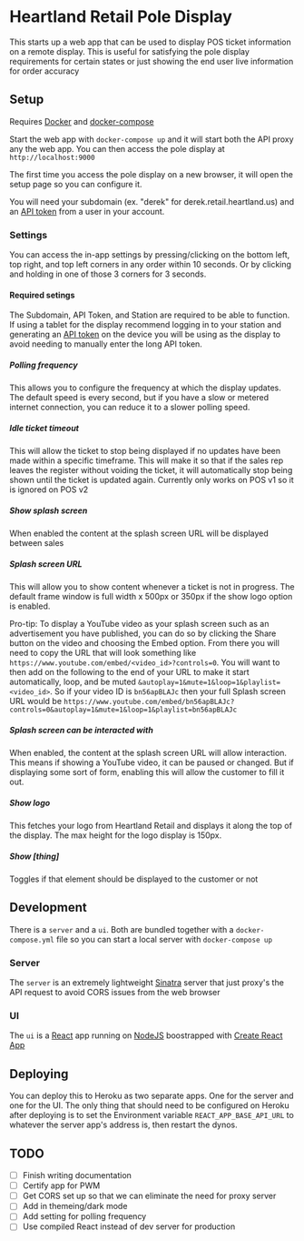 # Heartland Retail Pole Display

This starts up a web app that can be used to display POS ticket information on a remote display. This is useful for satisfying the pole display requirements for certain states or just showing the end user live information for order accuracy

## Setup

Requires [Docker](https://docs.docker.com/get-docker/) and [docker-compose](https://docs.docker.com/compose/install/)

Start the web app with `docker-compose up` and it will start both the API proxy any the web app. You can then access the pole display at `http://localhost:9000`

The first time you access the pole display on a new browser, it will open the setup page so you can configure it.

You will need your subdomain (ex. "derek" for derek.retail.heartland.us) and an [API token](https://dev.retail.heartland.us/#authentication) from a user in your account.

### Settings

You can access the in-app settings by pressing/clicking on the bottom left, top right, and top left corners in any order within 10 seconds. Or by clicking and holding in one of those 3 corners for 3 seconds.

#### Required setings

The Subdomain, API Token, and Station are required to be able to function. If using a tablet for the display recommend logging in to your station and generating an [API token](https://dev.retail.heartland.us/#authentication) on the device you will be using as the display to avoid needing to manually enter the long API token.

##### Polling frequency

This allows you to configure the frequency at which the display updates. The default speed is every second, but if you have a slow or metered internet connection, you can reduce it to a slower polling speed.

##### Idle ticket timeout

This will allow the ticket to stop being displayed if no updates have been made within a specific timeframe. This will make it so that if the sales rep leaves the register without voiding the ticket, it will automatically stop being shown until the ticket is updated again. Currently only works on POS v1 so it is ignored on POS v2

##### Show splash screen

When enabled the content at the splash screen URL will be displayed between sales

##### Splash screen URL

This will allow you to show content whenever a ticket is not in progress. The default frame window is full width x 500px or 350px if the show logo option is enabled.

Pro-tip: To display a YouTube video as your splash screen such as an advertisement you have published, you can do so by clicking the Share button on the video and choosing the Embed option. From there you will need to copy the URL that will look something like `https://www.youtube.com/embed/<video_id>?controls=0`. You will want to then add on the following to the end of your URL to make it start automatically, loop, and be muted `&autoplay=1&mute=1&loop=1&playlist=<video_id>`. So if your video ID is `bn56apBLAJc` then your full Splash screen URL would be `https://www.youtube.com/embed/bn56apBLAJc?controls=0&autoplay=1&mute=1&loop=1&playlist=bn56apBLAJc`

##### Splash screen can be interacted with

When enabled, the content at the splash screen URL will allow interaction. This means if showing a YouTube video, it can be paused or changed. But if displaying some sort of form, enabling this will allow the customer to fill it out.

##### Show logo

This fetches your logo from Heartland Retail and displays it along the top of the display. The max height for the logo display is 150px.

##### Show [thing]

Toggles if that element should be displayed to the customer or not

## Development

There is a `server` and a `ui`. Both are bundled together with a `docker-compose.yml` file so you can start a local server with `docker-compose up`

### Server

The `server` is an extremely lightweight [Sinatra](http://sinatrarb.com/) server that just proxy's the API request to avoid CORS issues from the web browser

### UI

The `ui` is a [React](https://reactjs.org/) app running on [NodeJS](https://nodejs.org/en/) boostrapped with [Create React App](https://github.com/facebook/create-react-app)

## Deploying

You can deploy this to Heroku as two separate apps. One for the server and one for the UI. The only thing that should need to be configured on Heroku after deploying is to set the Environment variable `REACT_APP_BASE_API_URL` to whatever the server app's address is, then restart the dynos.

## TODO

- [ ] Finish writing documentation
- [ ] Certify app for PWM
- [ ] Get CORS set up so that we can eliminate the need for proxy server
- [ ] Add in themeing/dark mode
- [ ] Add setting for polling frequency
- [ ] Use compiled React instead of dev server for production
